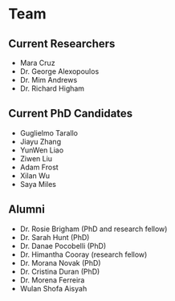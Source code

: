 # Team

## Current Researchers
- Mara Cruz
- Dr. George Alexopoulos
- Dr. Mim Andrews
- Dr. Richard Higham
  
## Current PhD Candidates
- Guglielmo Tarallo
- Jiayu Zhang
- YunWen Liao
- Ziwen Liu
- Adam Frost
- Xilan Wu
- Saya Miles


## Alumni
- Dr. Rosie Brigham (PhD and research fellow)
- Dr. Sarah Hunt (PhD)
- Dr. Danae Pocobelli (PhD)
- Dr. Himantha Cooray (research fellow)
- Dr. Morana Novak (PhD)
- Dr. Cristina Duran (PhD)
- Dr. Morena Ferreira
- Wulan Shofa Aisyah
